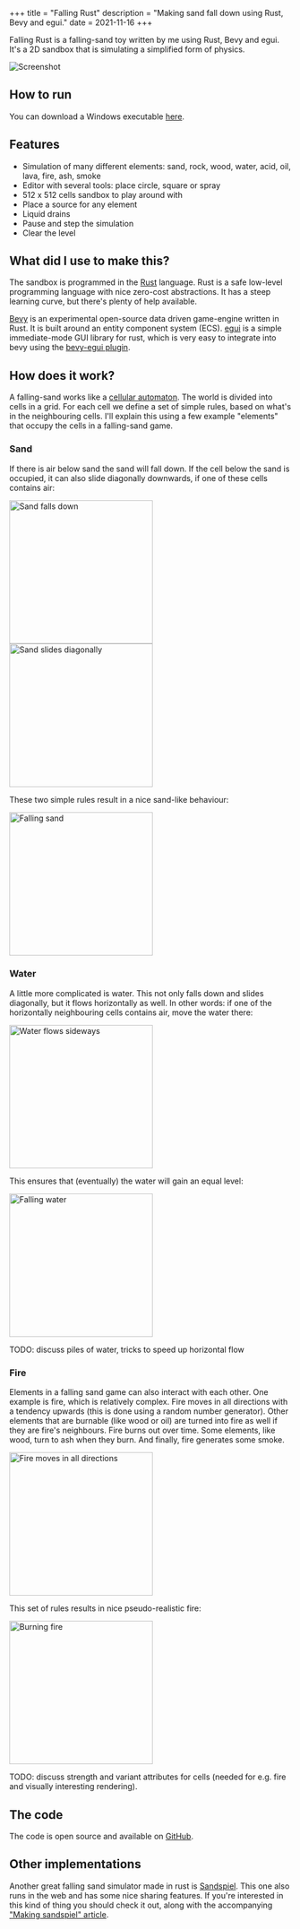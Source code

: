 +++
title = "Falling Rust"
description = "Making sand fall down using Rust, Bevy and egui."
date = 2021-11-16
+++

Falling Rust is a falling-sand toy written by me using Rust, Bevy and egui. It's a 2D sandbox that is simulating a simplified form of physics.

![Screenshot](/falling-rust/screenshot.png)

## How to run

You can download a Windows executable [here](https://github.com/grunnt/falling-rust/releases).

## Features
- Simulation of many different elements: sand, rock, wood, water, acid, oil, lava, fire, ash, smoke
- Editor with several tools: place circle, square or spray
- 512 x 512 cells sandbox to play around with
- Place a source for any element
- Liquid drains
- Pause and step the simulation
- Clear the level

## What did I use to make this?
The sandbox is programmed in the [Rust](https://www.rust-lang.org/) language. Rust is a safe low-level programming language with nice zero-cost abstractions. It has a steep learning curve, but there's plenty of help available.

[Bevy](https://bevyengine.org/) is an experimental open-source data driven game-engine written in Rust. It is built around an entity component system (ECS). [egui](https://github.com/emilk/egui) is a simple immediate-mode GUI library for rust, which is very easy to integrate into bevy using the [bevy-egui plugin](https://github.com/mvlabat/bevy_egui).

## How does it work?
A falling-sand works like a [cellular automaton](https://en.wikipedia.org/wiki/Cellular_automaton). The world is divided into cells in a grid. For each cell we define a set of simple rules, based on what's in the neighbouring cells. I'll explain this using a few example "elements" that occupy the cells in a falling-sand game.

### Sand

If there is air below sand the sand will fall down. If the cell below the sand is occupied, it can also slide diagonally downwards, if one of these cells contains air:

<img src="/falling-rust/falling-sand-grid.svg" alt="Sand falls down" width="256"/>

<img src="/falling-rust/falling-sand-diagonal.svg" alt="Sand slides diagonally" width="256"/>

These two simple rules result in a nice sand-like behaviour:

<img src="/falling-rust/falling-sand.gif" alt="Falling sand" width="256"/>

### Water

A little more complicated is water. This not only falls down and slides diagonally, but it flows horizontally as well. In other words: if one of the horizontally neighbouring cells contains air, move the water there:

<img src="/falling-rust/water-sideways.svg" alt="Water flows sideways" width="256"/>

This ensures that (eventually) the water will gain an equal level:

<img src="/falling-rust/falling-water.gif" alt="Falling water" width="256"/>

TODO: discuss piles of water, tricks to speed up horizontal flow

### Fire

Elements in a falling sand game can also interact with each other. One example is fire, which is relatively complex. Fire moves in all directions with a tendency upwards (this is done using a random number generator). Other elements that are burnable (like wood or oil) are turned into fire as well if they are fire's neighbours. Fire burns out over time. Some elements, like wood, turn to ash when they burn. And finally, fire generates some smoke.

<img src="/falling-rust/fire-everywhere.svg" alt="Fire moves in all directions" width="256"/>

This set of rules results in nice pseudo-realistic fire:

<img src="/falling-rust/burning-fire.gif" alt="Burning fire" width="256"/>

TODO: discuss strength and variant attributes for cells (needed for e.g. fire and visually interesting rendering).

## The code

The code is open source and available on [GitHub](https://github.com/grunnt/falling-rust).

## Other implementations

Another great falling sand simulator made in rust is [Sandspiel](https://sandspiel.club). This one also runs in the web and has some nice sharing features. If you're interested in this kind of thing you should check it out, along with the accompanying ["Making sandspiel" article](https://maxbittker.com/making-sandspiel).
